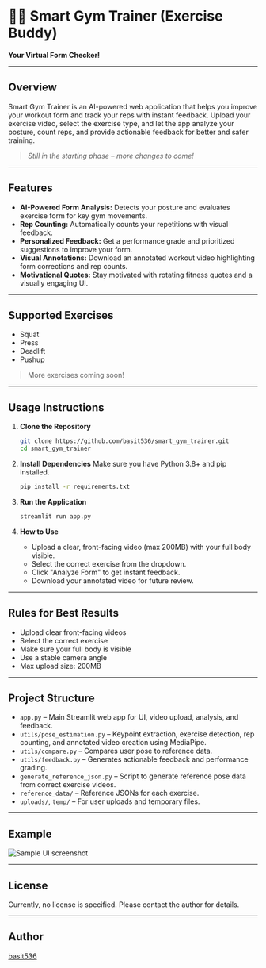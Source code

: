 # 🏋️‍♂️ Smart Gym Trainer (Exercise Buddy) 

**Your Virtual Form Checker!**

---

## Overview

Smart Gym Trainer is an AI-powered web application that helps you improve your workout form and track your reps with instant feedback. Upload your exercise video, select the exercise type, and let the app analyze your posture, count reps, and provide actionable feedback for better and safer training.

> _Still in the starting phase – more changes to come!_

---

## Features

- **AI-Powered Form Analysis:** Detects your posture and evaluates exercise form for key gym movements.
- **Rep Counting:** Automatically counts your repetitions with visual feedback.
- **Personalized Feedback:** Get a performance grade and prioritized suggestions to improve your form.
- **Visual Annotations:** Download an annotated workout video highlighting form corrections and rep counts.
- **Motivational Quotes:** Stay motivated with rotating fitness quotes and a visually engaging UI.

---

## Supported Exercises

- Squat
- Press
- Deadlift
- Pushup

> More exercises coming soon!

---

## Usage Instructions

1. **Clone the Repository**
    ```bash
    git clone https://github.com/basit536/smart_gym_trainer.git
    cd smart_gym_trainer
    ```
2. **Install Dependencies**
    Make sure you have Python 3.8+ and pip installed.

    ```bash
    pip install -r requirements.txt
    ```
3. **Run the Application**
    ```bash
    streamlit run app.py
    ```
4. **How to Use**
    - Upload a clear, front-facing video (max 200MB) with your full body visible.
    - Select the correct exercise from the dropdown.
    - Click "Analyze Form" to get instant feedback.
    - Download your annotated video for future review.

---

## Rules for Best Results

- Upload clear front-facing videos
- Select the correct exercise
- Make sure your full body is visible
- Use a stable camera angle
- Max upload size: 200MB

---

## Project Structure

- `app.py` – Main Streamlit web app for UI, video upload, analysis, and feedback.
- `utils/pose_estimation.py` – Keypoint extraction, exercise detection, rep counting, and annotated video creation using MediaPipe.
- `utils/compare.py` – Compares user pose to reference data.
- `utils/feedback.py` – Generates actionable feedback and performance grading.
- `generate_reference_json.py` – Script to generate reference pose data from correct exercise videos.
- `reference_data/` – Reference JSONs for each exercise.
- `uploads/`, `temp/` – For user uploads and temporary files.

---

## Example

![Sample UI screenshot](screenshot.png) <!-- Add your own screenshot if available -->

---

## License

Currently, no license is specified. Please contact the author for details.

---

## Author

[basit536](https://github.com/basit536)
